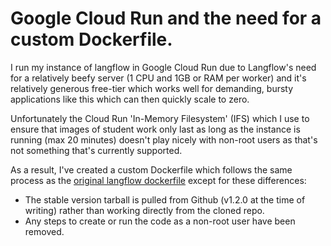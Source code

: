 # Google Cloud Run and the need for a custom Dockerfile.

I run my instance of langflow in Google Cloud Run due to Langflow's need for a relatively beefy server (1 CPU and 1GB or RAM per worker) and it's relatively generous free-tier which works well for demanding, bursty applications like this which can then quickly scale to zero.

Unfortunately the Cloud Run 'In-Memory Filesystem' (IFS) which I use to ensure that images of student work only last as long as the instance is running (max 20 minutes) doesn't play nicely with non-root users as that's not something that's currently supported.

As a result, I've created a custom Dockerfile which follows the same process as the [original langflow dockerfile](https://github.com/langflow-ai/langflow/blob/main/docker/build_and_push.Dockerfile) except for these differences:

 - The stable version tarball is pulled from Github (v1.2.0 at the time of writing) rather than working directly from the cloned repo.
 - Any steps to create or run the code as a non-root user have been removed.
